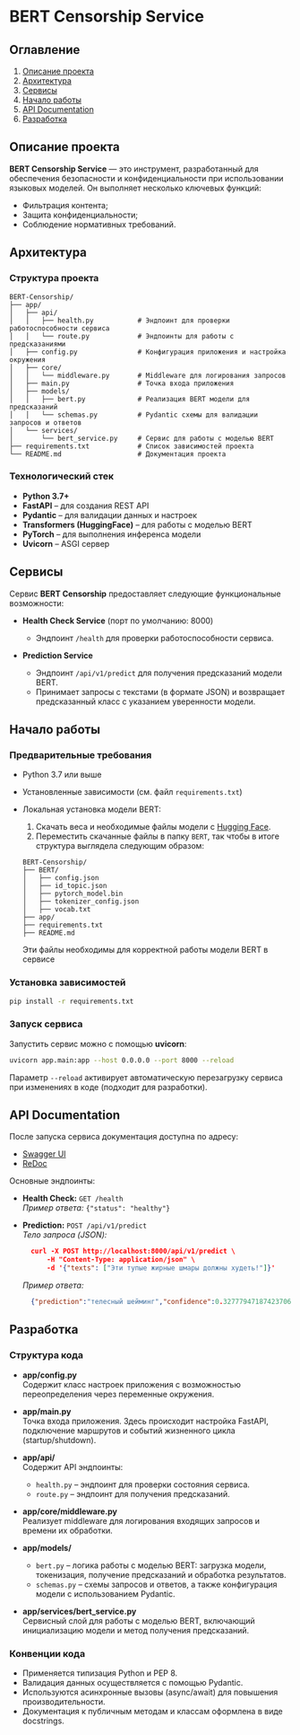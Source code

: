# BERT Censorship Service

## Оглавление
1. [Описание проекта](#описание-проекта)
2. [Архитектура](#архитектура)
3. [Сервисы](#сервисы)
4. [Начало работы](#начало-работы)
5. [API Documentation](#api-documentation)
6. [Разработка](#разработка)

## Описание проекта

**BERT Censorship Service** — это инструмент, разработанный для обеспечения безопасности и конфиденциальности при использовании языковых моделей. Он выполняет несколько ключевых функций:
- Фильтрация контента;
- Защита конфиденциальности;
- Соблюдение нормативных требований.

## Архитектура

### Структура проекта
```
BERT-Censorship/
├── app/
│   ├── api/
│   │   ├── health.py           # Эндпоинт для проверки работоспособности сервиса
│   │   └── route.py            # Эндпоинты для работы с предсказаниями
│   ├── config.py               # Конфигурация приложения и настройка окружения
│   ├── core/
│   │   └── middleware.py       # Middleware для логирования запросов
│   ├── main.py                 # Точка входа приложения
│   ├── models/
│   │   ├── bert.py             # Реализация BERT модели для предсказаний
│   │   └── schemas.py          # Pydantic схемы для валидации запросов и ответов
│   └── services/
│       └── bert_service.py     # Сервис для работы с моделью BERT
├── requirements.txt            # Список зависимостей проекта
└── README.md                   # Документация проекта
```

### Технологический стек
- **Python 3.7+**
- **FastAPI** – для создания REST API
- **Pydantic** – для валидации данных и настроек
- **Transformers (HuggingFace)** – для работы с моделью BERT
- **PyTorch** – для выполнения инференса модели
- **Uvicorn** – ASGI сервер

## Сервисы
Сервис **BERT Censorship** предоставляет следующие функциональные возможности:

- **Health Check Service** (порт по умолчанию: 8000)
  - Эндпоинт `/health` для проверки работоспособности сервиса.

- **Prediction Service**
  - Эндпоинт `/api/v1/predict` для получения предсказаний модели BERT.
  - Принимает запросы с текстами (в формате JSON) и возвращает предсказанный класс с указанием уверенности модели.

## Начало работы

### Предварительные требования
- Python 3.7 или выше
- Установленные зависимости (см. файл `requirements.txt`)
- Локальная установка модели BERT:

  1. Скачать веса и необходимые файлы модели с [Hugging Face](https://huggingface.co/apanc/russian-sensitive-topics).
  2. Переместить скачанные файлы в папку `BERT`, так чтобы в итоге структура выглядела следующим образом:

  ```
  BERT-Censorship/
  ├── BERT/
  │   ├── config.json
  │   ├── id_topic.json
  │   ├── pytorch_model.bin
  │   ├── tokenizer_config.json
  │   ├── vocab.txt
  ├── app/
  ├── requirements.txt
  ├── README.md
  ```

  Эти файлы необходимы для корректной работы модели BERT в сервисе

### Установка зависимостей
```bash
pip install -r requirements.txt
```

### Запуск сервиса
Запустить сервис можно с помощью **uvicorn**:
```bash
uvicorn app.main:app --host 0.0.0.0 --port 8000 --reload
```
Параметр `--reload` активирует автоматическую перезагрузку сервиса при изменениях в коде (подходит для разработки).

## API Documentation
После запуска сервиса документация доступна по адресу:
- [Swagger UI](http://localhost:8000/docs)
- [ReDoc](http://localhost:8000/redoc)

Основные эндпоинты:
- **Health Check:** `GET /health`  
  _Пример ответа:_ `{"status": "healthy"}`

- **Prediction:** `POST /api/v1/predict`  
  _Тело запроса (JSON):_
  ```json
    curl -X POST http://localhost:8000/api/v1/predict \
        -H "Content-Type: application/json" \
        -d '{"texts": ["Эти тупые жирные шмары должны худеть!"]}'
  ```
  _Пример ответа:_
  ```json
    {"prediction":"телесный шейминг","confidence":0.32777947187423706}%
  ```

## Разработка

### Структура кода
- **app/config.py**  
  Содержит класс настроек приложения с возможностью переопределения через переменные окружения.

- **app/main.py**  
  Точка входа приложения. Здесь происходит настройка FastAPI, подключение маршрутов и событий жизненного цикла (startup/shutdown).

- **app/api/**  
  Содержит API эндпоинты:
  - `health.py` – эндпоинт для проверки состояния сервиса.
  - `route.py` – эндпоинт для получения предсказаний.

- **app/core/middleware.py**  
  Реализует middleware для логирования входящих запросов и времени их обработки.

- **app/models/**  
  - `bert.py` – логика работы с моделью BERT: загрузка модели, токенизация, получение предсказаний и обработка результатов.
  - `schemas.py` – схемы запросов и ответов, а также конфигурация модели с использованием Pydantic.

- **app/services/bert_service.py**  
  Сервисный слой для работы с моделью BERT, включающий инициализацию модели и метод получения предсказаний.

### Конвенции кода
- Применяется типизация Python и PEP 8.
- Валидация данных осуществляется с помощью Pydantic.
- Используются асинхронные вызовы (async/await) для повышения производительности.
- Документация к публичным методам и классам оформлена в виде docstrings.